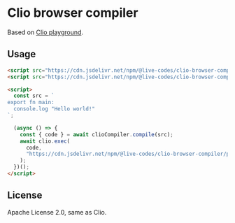 # Clio browser compiler

Based on [Clio playground](https://github.com/clio-lang/clio/tree/develop/packages/playground).

## Usage

```html
<script src="https://cdn.jsdelivr.net/npm/@live-codes/clio-browser-compiler/public/build/compile.js"></script>
<script src="https://cdn.jsdelivr.net/npm/@live-codes/clio-browser-compiler/public/build/exec.js"></script>

<script>
  const src = `
export fn main:
  console.log "Hello world!"
`;

  (async () => {
    const { code } = await clioCompiler.compile(src);
    await clio.exec(
      code,
      "https://cdn.jsdelivr.net/npm/@live-codes/clio-browser-compiler/public/build/worker.js"
    );
  })();
</script>
```

## License

Apache License 2.0, same as Clio.
